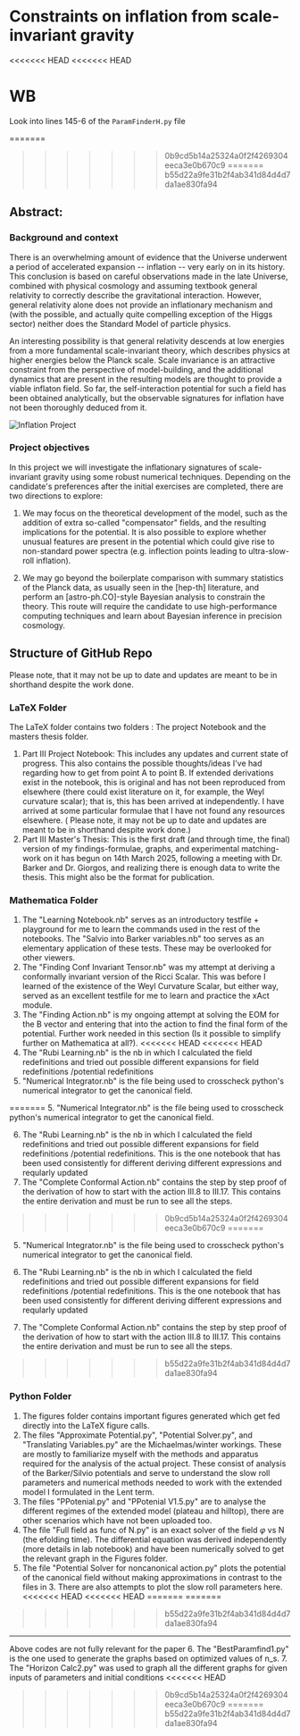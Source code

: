 # Constraints on inflation from scale-invariant gravity

<<<<<<< HEAD
<<<<<<< HEAD
# WB

Look into lines 145-6 of the `ParamFinderH.py` file

=======
>>>>>>> 0b9cd5b14a25324a0f2f4269304eeca3e0b670c9
=======
>>>>>>> b55d22a9fe31b2f4ab341d84d4d7da1ae830fa94
## Abstract:

### Background and context

There is an overwhelming amount of evidence that the Universe underwent a period of accelerated expansion -- inflation -- very early on in its history.  This conclusion is based on careful observations made in the late Universe, combined with physical cosmology and assuming textbook general relativity to correctly describe the gravitational interaction. However, general relativity alone does not provide an inflationary mechanism and (with the possible, and actually quite compelling exception of the Higgs sector) neither does the Standard Model of particle physics.

An interesting possibility is that general relativity descends at low energies from a more fundamental scale-invariant theory, which describes physics at higher energies below the Planck scale. Scale invariance is an attractive constraint from the perspective of model-building, and the additional dynamics that are present in the resulting models are thought to provide a viable inflaton field. So far, the self-interaction potential for such a field has been obtained analytically, but the observable signatures for inflation have not been thoroughly deduced from it.

![Inflation Project](https://github.com/user-attachments/assets/d4b707f2-b61b-4626-ad58-741cbc45fa6c)

### Project objectives

In this project we will investigate the inflationary signatures of scale-invariant gravity using some robust numerical techniques. Depending on the candidate's preferences after the initial exercises are completed, there are two directions to explore:

1. We may focus on the theoretical development of the model, such as the addition of extra so-called "compensator" fields, and the resulting implications for the potential. It is also possible to explore whether unusual features are present in the potential which could give rise to non-standard power spectra (e.g. inflection points leading to ultra-slow-roll inflation).

2. We may go beyond the boilerplate comparison with summary statistics of the Planck data, as usually seen in the [hep-th] literature, and perform an [astro-ph.CO]-style Bayesian analysis to constrain the theory. This route will require the candidate to use high-performance computing techniques and learn about Bayesian inference in precision cosmology.


## Structure of GitHub Repo

Please note, that it may not be up to date and updates are meant to be in shorthand despite the work done.

### LaTeX Folder

The LaTeX folder contains two folders : The project Notebook and the masters thesis folder. 

1. Part III Project Notebook: This includes any updates and current state of progress. This also contains the possible thoughts/ideas I've had regarding how to get from point A to point B. If extended derivations exist in the notebook, this is original and has not been reproduced from elsewhere (there could exist literature on it, for example, the Weyl curvature scalar); that is, this has been arrived at independently. I have arrived at some particular formulae that I have not found any resources elsewhere. (
Please note, it may not be up to date and updates are meant to be in shorthand despite work done.)
2. Part III Master's Thesis: This is the first draft (and through time, the final) version of my findings-formulae, graphs, and experimental matching- work on it has begun on 14th March 2025, following a meeting with Dr. Barker and Dr. Giorgos, and realizing there is enough data to write the thesis. This might also be the format for publication.
   
### Mathematica Folder

1. The "Learning Notebook.nb" serves as an introductory testfile + playground for me to learn the commands used in the rest of the notebooks. The "Salvio into Barker variables.nb" too serves as an elementary application of these tests. These may be overlooked for other viewers.
2. The "Finding Conf Invariant Tensor.nb" was my attempt at deriving a conformally invariant version of the Ricci Scalar. This was before I learned of the existence of the Weyl Curvature Scalar, but either way, served as an excellent testfile for me to learn and practice the xAct module.
3. The "Finding Action.nb" is my ongoing attempt at solving the EOM for the B vector and entering that into the action to find the final form of the potential. Further work needed in this section (Is it possible to simplify further on Mathematica at all?).
<<<<<<< HEAD
<<<<<<< HEAD
4.  The "Rubi Learning.nb" is the nb in which I calculated the field redefinitions and tried out possible different expansions for field redefinitions /potential redefinitions
5. "Numerical Integrator.nb" is the file being used to crosscheck python's numerical integrator to get the canonical field.
   
=======
5. "Numerical Integrator.nb" is the file being used to crosscheck python's numerical integrator to get the canonical field.

6.  The "Rubi Learning.nb" is the nb in which I calculated the field redefinitions and tried out possible different expansions for field redefinitions /potential redefinitions. This is the one notebook that has been used consistently for different deriving different expressions and reqularly updated
7.  The "Complete Conformal Action.nb" contains the step by step proof of the derivation of how to start with the action III.8 to III.17. This contains the entire derivation and must be run to see all the steps.
>>>>>>> 0b9cd5b14a25324a0f2f4269304eeca3e0b670c9
=======
5. "Numerical Integrator.nb" is the file being used to crosscheck python's numerical integrator to get the canonical field.

6.  The "Rubi Learning.nb" is the nb in which I calculated the field redefinitions and tried out possible different expansions for field redefinitions /potential redefinitions. This is the one notebook that has been used consistently for different deriving different expressions and reqularly updated
7.  The "Complete Conformal Action.nb" contains the step by step proof of the derivation of how to start with the action III.8 to III.17. This contains the entire derivation and must be run to see all the steps.
>>>>>>> b55d22a9fe31b2f4ab341d84d4d7da1ae830fa94
### Python Folder

1. The figures folder contains important figures generated which get fed directly into the LaTeX figure calls.
2. The files "Approximate Potential.py", "Potential Solver.py", and "Translating Variables.py" are the Michaelmas/winter workings. These are mostly to familiarize myself with the methods and apparatus required for the analysis of the actual project. These consist of analysis of the Barker/Silvio potentials and serve to understand the slow roll parameters and numerical methods needed to work with the extended model I formulated in the Lent term.
3. The files "PPotenial.py" and "PPotenial V1.5.py" are to analyse the different regimes of the extended model (plateau and hilltop), there are other scenarios which have not been uploaded too.
4. The file "Full field as func of N.py" is an exact solver of the field $\varphi$ vs N (the efolding time). The differential equation was derived independently (more details in lab notebook) and have been numerically solved to get the relevant graph in the Figures folder.
5. The file "Potential Solver for noncanonical action.py" plots the potential of the canonical field without making approximations in contrast to the files in 3. There are also attempts to plot the slow roll parameters here.
<<<<<<< HEAD
<<<<<<< HEAD
=======
=======
>>>>>>> b55d22a9fe31b2f4ab341d84d4d7da1ae830fa94
---------
Above codes are not fully relevant for the paper
6. The "BestParamfind1.py" is the one used to generate the graphs based on optimized values of n_s.
7. The "Horizon Calc2.py" was used to graph all the different graphs for given inputs of parameters and initial conditions
<<<<<<< HEAD
>>>>>>> 0b9cd5b14a25324a0f2f4269304eeca3e0b670c9
=======
>>>>>>> b55d22a9fe31b2f4ab341d84d4d7da1ae830fa94
